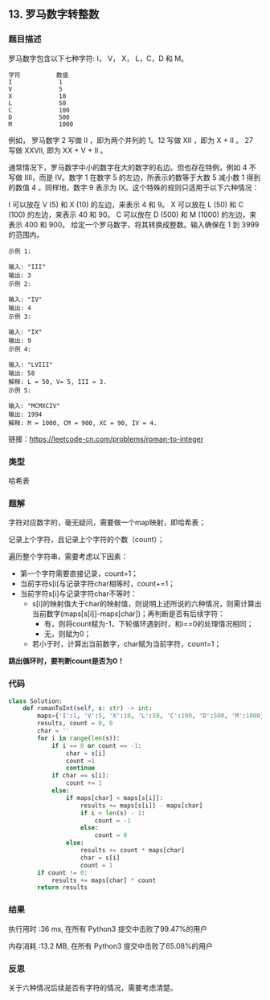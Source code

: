 ## 13. 罗马数字转整数



### 题目描述

罗马数字包含以下七种字符: I， V， X， L，C，D 和 M。

```
字符          数值
I             1
V             5
X             10
L             50
C             100
D             500
M             1000
```


例如， 罗马数字 2 写做 II ，即为两个并列的 1。12 写做 XII ，即为 X + II 。 27 写做  XXVII, 即为 XX + V + II 。

通常情况下，罗马数字中小的数字在大的数字的右边。但也存在特例，例如 4 不写做 IIII，而是 IV。数字 1 在数字 5 的左边，所表示的数等于大数 5 减小数 1 得到的数值 4 。同样地，数字 9 表示为 IX。这个特殊的规则只适用于以下六种情况：

I 可以放在 V (5) 和 X (10) 的左边，来表示 4 和 9。
X 可以放在 L (50) 和 C (100) 的左边，来表示 40 和 90。 
C 可以放在 D (500) 和 M (1000) 的左边，来表示 400 和 900。
给定一个罗马数字，将其转换成整数。输入确保在 1 到 3999 的范围内。

```
示例 1:

输入: "III"
输出: 3
示例 2:

输入: "IV"
输出: 4
示例 3:

输入: "IX"
输出: 9
示例 4:

输入: "LVIII"
输出: 58
解释: L = 50, V= 5, III = 3.
示例 5:

输入: "MCMXCIV"
输出: 1994
解释: M = 1000, CM = 900, XC = 90, IV = 4.
```

链接：https://leetcode-cn.com/problems/roman-to-integer



### 类型

哈希表



### 题解

字符对应数字的，毫无疑问，需要做一个map映射，即哈希表；

记录上个字符，且记录上个字符的个数（count）；

遍历整个字符串，需要考虑以下因素：

- 第一个字符需要直接记录，count=1；
- 当前字符s[i[与记录字符char相等时，count+=1；
- 当前字符s[i]与记录字符char不等时：
  - s[i]的映射值大于char的映射值，则说明上述所说的六种情况，则需计算出当前数字(maps[s[i]]-maps[char])；再判断是否有后续字符：
    - 有，则将count赋为-1，下轮循环遇到时，和i==0的处理情况相同；
    - 无，则赋为0；
  - 若小于时，计算出当前数字，char赋为当前字符，count=1；

**跳出循环时，要判断count是否为0！**



### 代码

```python
class Solution:
    def romanToInt(self, s: str) -> int:
    	maps={'I':1, 'V':5, 'X':10, 'L':50, 'C':100, 'D':500, 'M':1000}
    	results, count = 0, 0
    	char = ''
    	for i in range(len(s)):
    		if i == 0 or count == -1:
    			char = s[i]
    			count =1
    			continue
    		if char == s[i]:
    			count += 1
    		else:
    			if maps[char] < maps[s[i]]:
    				results += maps[s[i]] - maps[char]
    				if i < len(s) - 1:
    					count = -1
    				else:
    					count = 0
    			else:
    				results += count * maps[char]
    				char = s[i]
    				count = 1
    	if count != 0:
    		results += maps[char] * count
    	return results
```



### 结果

执行用时 :36 ms, 在所有 Python3 提交中击败了99.47%的用户

内存消耗 :13.2 MB, 在所有 Python3 提交中击败了65.08%的用户



### 反思

关于六种情况后续是否有字符的情况，需要考虑清楚。